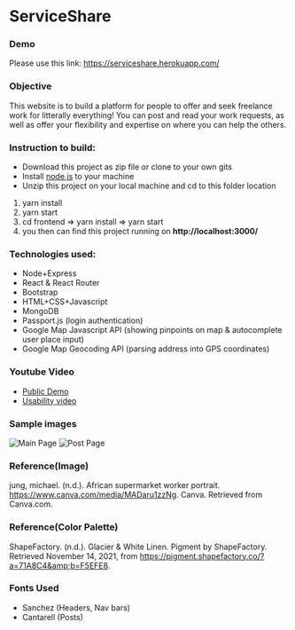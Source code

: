 # ServiceShare

### Demo

Please use this link:
https://serviceshare.herokuapp.com/

### Objective

This website is to build a platform for people to offer and seek freelance work for litterally everything! You can post
and read your work requests, as well as offer your flexibility and expertise on where you can help the others.

### Instruction to build:

- Download this project as zip file or clone to your own gits
- Install [node.js](https://nodejs.org/en/) to your machine
- Unzip this project on your local machine and cd to this folder location

1. yarn install
2. yarn start
3. cd frontend => yarn install => yarn start
4. you then can find this project running on **http://localhost:3000/**

### Technologies used:

- Node+Express
- React & React Router
- Bootstrap
- HTML+CSS+Javascript
- MongoDB
- Passport.js (login authentication)
- Google Map Javascript API (showing pinpoints on map & autocomplete user place input)
- Google Map Geocoding API (parsing address into GPS coordinates)

### Youtube Video

- [Public Demo](https://www.youtube.com/watch?v=HAtCUqL9GaA&ab_channel=kaitlyntian)
- [Usability video](https://www.youtube.com/watch?v=Kwz_Eq5FnAI&ab_channel=kaitlyntian)

### Sample images

![Main Page](https://github.com/thq12345/Project3/blob/default/frontend/src/images/frontpage.PNG?raw=true)
![Post Page](https://github.com/thq12345/Project3/blob/default/frontend/src/images/postPage.PNG?raw=true)

### Reference(Image)

jung, michael. (n.d.). African supermarket worker portrait. https://www.canva.com/media/MADaru1zzNg. Canva. Retrieved from Canva.com.

### Reference(Color Palette)

ShapeFactory. (n.d.). Glacier &amp; White Linen. Pigment by ShapeFactory. Retrieved November 14, 2021, from https://pigment.shapefactory.co/?a=71A8C4&amp;b=F5EFE8.

### Fonts Used

- Sanchez (Headers, Nav bars)
- Cantarell (Posts)
